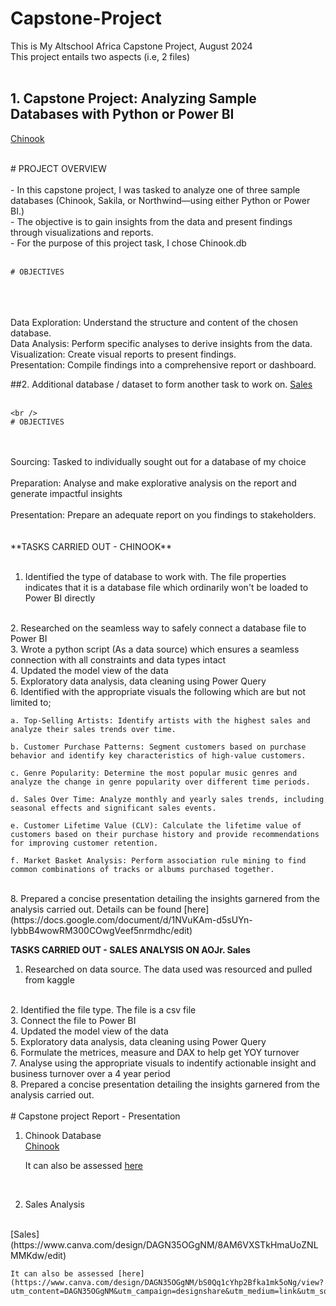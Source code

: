 # Capstone-Project
This is My Altschool Africa Capstone Project, August 2024
<br />
This project entails two aspects (i.e, 2 files)
<br />
<br />

## 1. Capstone Project: Analyzing Sample Databases with Python or Power BI
   [Chinook](https://github.com/Ojayy94/Capstone-Project/blob/main/chinook(python%20script))


   <br />
# PROJECT OVERVIEW
<br />
<br />
- In this capstone project, I was tasked to analyze one of three sample databases (Chinook, Sakila, or Northwind—using either Python or Power BI.)
  <br />
- The objective is to gain insights from the data and present findings through visualizations and reports.
  <br />
- For the purpose of this project task, I chose Chinook.db

<br />
<br />
    
	# OBJECTIVES
   <br />   
<br />
<br />
Data Exploration: Understand the structure and content of the chosen database.
<br />
Data Analysis: Perform specific analyses to derive insights from the data.
<br />
Visualization: Create visual reports to present findings.
<br />
Presentation: Compile findings into a comprehensive report or dashboard.



<br />

##2. Additional database / dataset to form another task to work on. [Sales](https://github.com/Ojayy94/Capstone-Project/blob/main/)
<br />
<br />

   	<br />
    # OBJECTIVES
   <br />
   
<br />
Sourcing: Tasked to individually sought out for a database of my choice
<br /> <br />
Preparation: Analyse and make explorative analysis on the report and generate impactful insights
<br /> <br />
Presentation: Prepare an adequate report on you findings to stakeholders.
<br /> <br />

<br />
**TASKS CARRIED OUT - CHINOOK**
<br />
<br />

1. Identified the type of database to work with. The file properties indicates that it is a database file which ordinarily won't be loaded to Power BI directly
<br />
2. Researched on the seamless way to safely connect a database file to Power BI
<br />
3. Wrote a python script (As a data source) which ensures a seamless connection with all constraints and data types intact
<br />
4. Updated the model view of the data
<br />
5. Exploratory data analysis, data cleaning using Power Query
<br />
6. Identified with the appropriate visuals the following which are but not limited to;

   	a. Top-Selling Artists: Identify artists with the highest sales and analyze their sales trends over time.

   	b. Customer Purchase Patterns: Segment customers based on purchase behavior and identify key characteristics of high-value customers.

   	c. Genre Popularity: Determine the most popular music genres and analyze the change in genre popularity over different time periods.

   	d. Sales Over Time: Analyze monthly and yearly sales trends, including seasonal effects and significant sales events.

   	e. Customer Lifetime Value (CLV): Calculate the lifetime value of customers based on their purchase history and provide recommendations for improving customer retention.

   	f. Market Basket Analysis: Perform association rule mining to find common combinations of tracks or albums purchased together.
<br />
8. Prepared a concise presentation detailing the insights garnered from the analysis carried out. Details can be found [here](https://docs.google.com/document/d/1NVuKAm-d5sUYn-IybbB4wowRM300COwgVeef5nrmdhc/edit)


<br />

**TASKS CARRIED OUT - SALES ANALYSIS ON AOJr. Sales**
<br />
1. Researched on data source. The data used was resourced and pulled from kaggle
<br />
2. Identified the file type. The file is a csv file
<br />
3. Connect the file to Power BI
<br />
4. Updated the model view of the data
<br />
5. Exploratory data analysis, data cleaning using Power Query
<br />
6. Formulate the metrices, measure and DAX to help get YOY turnover
<br />
7. Analyse using the appropriate visuals to indentify actionable insight and business turnover over a 4 year period
<br />
8. Prepared a concise presentation detailing the insights garnered from the analysis carried out.
<br />

<br />
# Capstone project Report - Presentation

1. Chinook Database
   <br />
	[Chinook](https://www.canva.com/design/DAGNuuBFX3I/0C67lng_jf1Q91vHJyF8lA/view?utm_content=DAGNuuBFX3I&utm_campaign=designshare&utm_medium=link&utm_source=editor)


	It can also be assessed [here](https://www.canva.com/design/DAGNuuBFX3I/_XW_VuzIKfiuHfUHUZl5Fw/edit)

<br />


2. Sales Analysis
<br />
	[Sales](https://www.canva.com/design/DAGN35OGgNM/8AM6VXSTkHmaUoZNLMMKdw/edit)

	It can also be assessed [here](https://www.canva.com/design/DAGN35OGgNM/bS0Qq1cYhp2Bfka1mk5oNg/view?utm_content=DAGN35OGgNM&utm_campaign=designshare&utm_medium=link&utm_source=editor)
